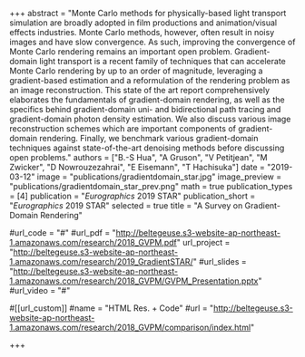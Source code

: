 +++
abstract = "Monte Carlo methods for physically-based light transport simulation are broadly adopted in film productions and animation/visual effects industries. Monte Carlo methods, however, often result in noisy images and have slow convergence. As such, improving the convergence of Monte Carlo rendering remains an important open problem. Gradient-domain light transport is a recent family of techniques that can accelerate Monte Carlo rendering by up to an order of magnitude, leveraging a gradient-based estimation and a reformulation of the rendering problem as an image reconstruction. This state of the art report comprehensively elaborates the fundamentals of gradient-domain rendering, as well as the specifics behind gradient-domain uni- and bidirectional path tracing and gradient-domain photon density estimation. We also discuss various image reconstruction schemes which are important components of gradient-domain rendering. Finally, we benchmark various gradient-domain techniques against state-of-the-art denoising methods before discussing open problems."
authors = ["B.-S Hua", "A Gruson", "V Petitjean", "M Zwicker", "D Nowrouzezahrai", "E Eisemann", "T Hachisuka"]
date = "2019-03-12"
image = "publications/gradientdomain_star.jpg"
image_preview = "publications/gradientdomain_star_prev.png"
math = true
publication_types = [4]
publication = "*Eurographics* 2019 STAR"
publication_short = "*Eurographics* 2019 STAR"
selected = true
title = "A Survey on Gradient-Domain Rendering"

#url_code = "#"
#url_pdf = "http://beltegeuse.s3-website-ap-northeast-1.amazonaws.com/research/2018_GVPM.pdf"
url_project = "http://beltegeuse.s3-website-ap-northeast-1.amazonaws.com/research/2019_GradientSTAR/"
#url_slides = "http://beltegeuse.s3-website-ap-northeast-1.amazonaws.com/research/2018_GVPM/GVPM_Presentation.pptx"
#url_video = "#"

#[[url_custom]]
#name = "HTML Res. + Code"
#url = "http://beltegeuse.s3-website-ap-northeast-1.amazonaws.com/research/2018_GVPM/comparison/index.html"

+++
